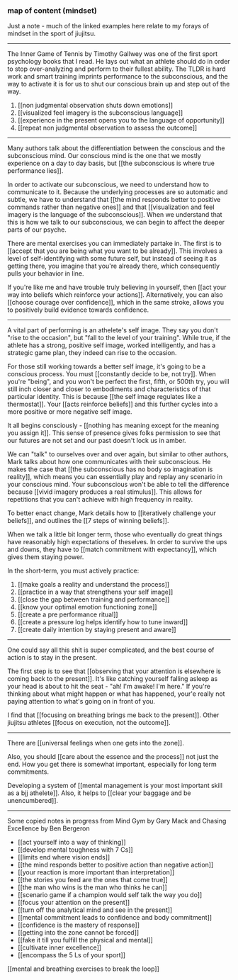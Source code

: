 ### map of content (mindset)

Just a note - much of the linked examples here relate to my forays of mindset in the sport of jiujitsu.

---

The Inner Game of Tennis by Timothy Gallwey was one of the first sport psychology books that I read. He lays out what an athlete should do in order to stop over-analyzing and perform to their fullest ability. The TLDR is hard work and smart training imprints performance to the subconscious, and the way to activate it is for us to shut our conscious brain up and step out of the way. 

1. [[non judgmental observation shuts down emotions]]
2. [[visualized feel imagery is the subconscious language]]
3. [[experience in the present opens you to the language of opportunity]]
4. [[repeat non judgmental observation to assess the outcome]]

---

Many authors talk about the differentiation between the conscious and the subconscious mind. Our conscious mind is the one that we mostly experience on a day to day basis, but [[the subconscious is where true performance lies]].

In order to activate our subconscious, we need to understand how to communicate to it. Because the underlying processes are so automatic and subtle, we have to understand that [[the mind responds better to positive commands rather than negative ones]] and that [[visualization and feel imagery is the language of the subconscious]]. When we understand that this is how we talk to our subconscious, we can begin to affect the deeper parts of our psyche. 

There are mental exercises you can immediately partake in. The first is to [[accept that you are being what you want to be already]]. This involves a level of self-identifying with some future self, but instead of seeing it as getting there, you imagine that you're already there, which consequently pulls your behavior in line.

If you're like me and have trouble truly believing in yourself, then [[act your way into beliefs which reinforce your actions]]. Alternatively, you can also [[choose courage over confidence]], which in the same stroke, allows you to positively build evidence towards confidence.

---

A vital part of performing is an athelete's self image. They say you don't "rise to the occasion", but "fall to the level of your training". While true, if the athlete has a strong, positive self image, worked intelligently, and has a strategic game plan, they indeed can rise to the occasion. 

For those still working towards a better self image, it's going to be a conscious process. You must [[constantly decide to be, not try]]. When you're "being", and you won't be perfect the first, fifth, or 500th try, you will still inch closer and closer to embodiments and characteristics of that particular identity. This is because [[the self image regulates like a thermostat]]. Your [[acts reinforce beliefs]] and this further cycles into a more positive or more negative self image.

It all begins consciously - [[nothing has meaning except for the meaning you assign it]]. This sense of presence gives folks permission to see that our futures are not set and our past doesn't lock us in amber.

We can "talk" to ourselves over and over again, but similar to other authors, Mark talks about how one communicates with their subconscious. He makes the case that [[the subconscious has no body so imagination is reality]], which means you can essentially play and replay any scenario in your conscious mind. Your subconscious won't be able to tell the difference because [[vivid imagery produces a real stimulus]]. This allows for repetitions that you can't achieve with high frequency in reality.

To better enact change, Mark details how to [[iteratively challenge your beliefs]], and outlines the [[7 steps of winning beliefs]].

When we talk a little bit longer term, those who eventually do great things have reasonably high expectations of theselves. In order to survive the ups and downs, they have to [[match commitment with expectancy]], which gives them staying power.

In the short-term, you must actively practice:

1. [[make goals a reality and understand the process]]
2. [[practice in a way that strengthens your self image]]
3. [[close the gap between training and performance]]
4. [[know your optimal emotion functioning zone]]
5. [[create a pre performance ritual]]
6. [[create a pressure log helps identify how to tune inward]]
7. [[create daily intention by staying present and aware]]

---

One could say all this shit is super complicated, and the best course of action is to stay in the present. 

The first step is to see that [[observing that your attention is elsewhere is coming back to the present]]. It's like catching yourself falling asleep as your head is about to hit the seat - "ah! I'm awake! I'm here." If you're thinking about what might happen or what has happened, your'e really not paying attention to what's going on in front of you.

I find that [[focusing on breathing brings me back to the present]]. Other jiujitsu athletes [[focus on execution, not the outcome]].

---

There are [[universal feelings when one gets into the zone]].

Also, you should [[care about the essence and the process]] not just the end. How you get there is somewhat important, especially for long term commitments.

Developing a system of [[mental management is your most important skill as a bjj athelete]]. Also, it helps to [[clear your baggage and be unencumbered]].

---

Some copied notes in progress from Mind Gym by Gary Mack and Chasing Excellence by Ben Bergeron

* [[act yourself into a way of thinking]]
* [[develop mental toughness with 7 Cs]]
* [[limits end where vision ends]]
* [[the mind responds better to positive action than negative action]]
* [[your reaction is more important than interpretation]]
* [[the stories you feed are the ones that come true]]
* [[the man who wins is the man who thinks he can]]
* [[scenario game if a champion would self talk the way you do]]
* [[focus your attention on the present]]
* [[turn off the analytical mind and see in the present]]
* [[mental commitment leads to confidence and body commitment]]
* [[confidence is the mastery of response]]
* [[getting into the zone cannot be forced]]
* [[fake it till you fulfill the physical and mental]]
* [[cultivate inner excellence]]
* [[encompass the 5 Ls of your sport]]









[[mental and breathing exercises to break the loop]]